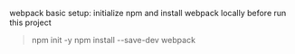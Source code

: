webpack basic setup:
initialize npm and install webpack locally before run this project
>npm init -y
>npm install --save-dev webpack
